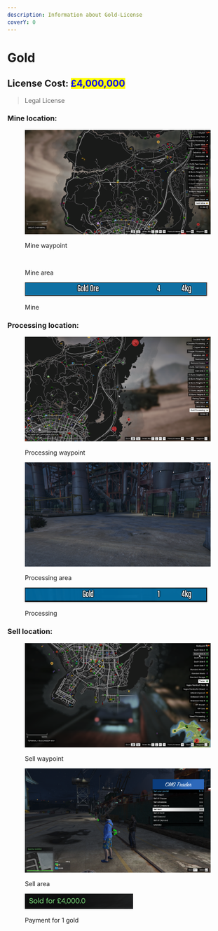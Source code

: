 ```yaml
---
description: Information about Gold-License
coverY: 0
---
```


# Gold

## License Cost: <mark style="color:blue;">£4,000,000</mark>

> Legal License

### Mine location:

<div>

<figure><img src="../.gitbook/assets/Gold mine CMG.png" alt=""><figcaption><p>Mine waypoint</p></figcaption></figure>

 

<figure><img src="../.gitbook/assets/Gold mine v2 CMG.png" alt=""><figcaption><p>Mine area</p></figcaption></figure>

</div>

<figure><img src="../.gitbook/assets/Gold ore CMG.png" alt=""><figcaption><p>Mine</p></figcaption></figure>

### Processing location:

<div>

<figure><img src="../.gitbook/assets/Gold processing CMG.png" alt=""><figcaption><p>Processing waypoint</p></figcaption></figure>

 

<figure><img src="../.gitbook/assets/Gold processing v2 CMG.png" alt=""><figcaption><p>Processing area</p></figcaption></figure>

</div>

<figure><img src="../.gitbook/assets/Gold final stage CMG.png" alt=""><figcaption><p>Processing</p></figcaption></figure>

### Sell location:

<div>

<figure><img src="../.gitbook/assets/Gold sell CMG.png" alt=""><figcaption><p>Sell waypoint</p></figcaption></figure>

 

<figure><img src="../.gitbook/assets/Gold sell v2 CMG.png" alt=""><figcaption><p>Sell area</p></figcaption></figure>

</div>

<figure><img src="../.gitbook/assets/gold sell v3 CMG.png" alt=""><figcaption><p>Payment for 1 gold</p></figcaption></figure>
